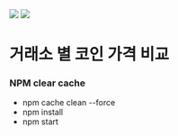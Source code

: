 
<img src="https://capsule-render.vercel.app/api?type=waving&color=auto&height=300&section=header&text=FIND BETTER COIN $&fontSize=50" />

<img src="https://img.shields.io/badge/reactnative-ffffff?style=for-the-badge&logo=react&logoColor=blue">


# 거래소 별 코인 가격 비교

### NPM clear cache
- npm cache clean --force
- npm install
- npm start
